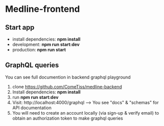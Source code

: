 # Medline-frontend

## Start app
- install dependencies: **npm install**
- development: **npm run start:dev**
- production: **npm run start**

## GraphQL queries
You can see full documention in backend graphql playground
1. clone https://github.com/ComeTiss/medline-backend
2. Install dependencies: **npm install**
3. run **npm run start:dev**
4. Visit: http://localhost:4000/graphql
--> You see "docs" & "schemas" for API documentation
5. You will need to create an account locally (via sign-up & verify email) to obtain an authorization token to make graphql queries
